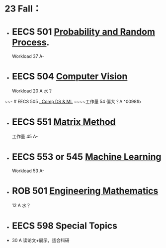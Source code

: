 # 23 Fall： 

- # EECS 501 [Probability and Random Process](https://atlas.ai.umich.edu/course/EECS%20501/). 
	Workload 37 A-
	
- # EECS 504 [Computer Vision](https://atlas.ai.umich.edu/course/EECS%20504/) 
	Workload 20 A 水？
	
~~- # EECS 505 [. Comp DS & ML](https://atlas.ai.umich.edu/course/EECS%20505/)
	~~~~工作量 54 偏大？A
	 ^0098fb
- # EECS 551 [Matrix Method](https://atlas.ai.umich.edu/course/EECS%20551/) 
	工作量 45 A-

- # EECS 553 or 545 [Machine Learning](https://atlas.ai.umich.edu/course/EECS%20545/) 
   Workload 53 A-

- # ROB 501 [Engineering Mathematics](https://atlas.ai.umich.edu/course/ROB%20501/) 
	12 A 水？

- # EECS 598 Special Topics
- 30 A 读论文+展示，适合科研
